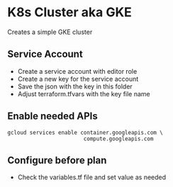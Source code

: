 # K8s Cluster aka GKE
Creates a simple GKE cluster

## Service Account
- Create a service account with editor role
- Create a new key for the service account
- Save the json with the key in this folder
- Adjust terraform.tfvars with the key file name

## Enable needed APIs
```
gcloud services enable container.googleapis.com \
                        compute.googleapis.com
```

## Configure before plan
- Check the variables.tf file and set value as needed

